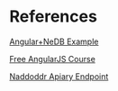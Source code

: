 # References

[Angular+NeDB Example](http://www.phloxblog.in/single-page-application-angular-js-node-js-nedb-nedb-module/#.U8V-CY1_tLg)

[Free AngularJS Course](http://angular.codeschool.com/)

[Naddoddr Apiary Endpoint](http://naddoddr.apiary.io/)
